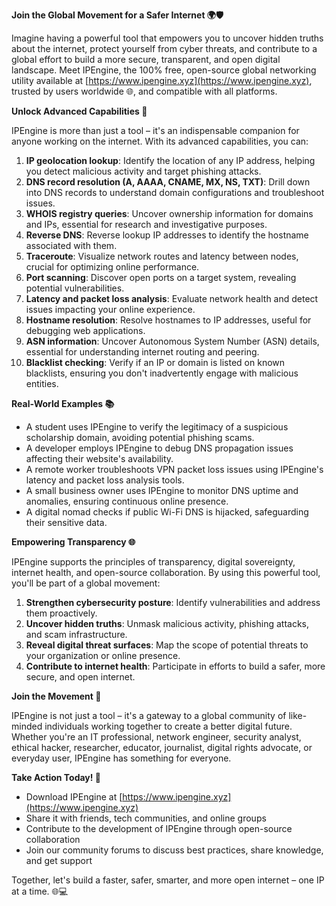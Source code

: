 **Join the Global Movement for a Safer Internet 🌍🛡️**

Imagine having a powerful tool that empowers you to uncover hidden truths about the internet, protect yourself from cyber threats, and contribute to a global effort to build a more secure, transparent, and open digital landscape. Meet IPEngine, the 100% free, open-source global networking utility available at [https://www.ipengine.xyz](https://www.ipengine.xyz), trusted by users worldwide 🌐, and compatible with all platforms.

**Unlock Advanced Capabilities 🔑**

IPEngine is more than just a tool – it's an indispensable companion for anyone working on the internet. With its advanced capabilities, you can:

1. **IP geolocation lookup**: Identify the location of any IP address, helping you detect malicious activity and target phishing attacks.
2. **DNS record resolution (A, AAAA, CNAME, MX, NS, TXT)**: Drill down into DNS records to understand domain configurations and troubleshoot issues.
3. **WHOIS registry queries**: Uncover ownership information for domains and IPs, essential for research and investigative purposes.
4. **Reverse DNS**: Reverse lookup IP addresses to identify the hostname associated with them.
5. **Traceroute**: Visualize network routes and latency between nodes, crucial for optimizing online performance.
6. **Port scanning**: Discover open ports on a target system, revealing potential vulnerabilities.
7. **Latency and packet loss analysis**: Evaluate network health and detect issues impacting your online experience.
8. **Hostname resolution**: Resolve hostnames to IP addresses, useful for debugging web applications.
9. **ASN information**: Uncover Autonomous System Number (ASN) details, essential for understanding internet routing and peering.
10. **Blacklist checking**: Verify if an IP or domain is listed on known blacklists, ensuring you don't inadvertently engage with malicious entities.

**Real-World Examples 📚**

* A student uses IPEngine to verify the legitimacy of a suspicious scholarship domain, avoiding potential phishing scams.
* A developer employs IPEngine to debug DNS propagation issues affecting their website's availability.
* A remote worker troubleshoots VPN packet loss issues using IPEngine's latency and packet loss analysis tools.
* A small business owner uses IPEngine to monitor DNS uptime and anomalies, ensuring continuous online presence.
* A digital nomad checks if public Wi-Fi DNS is hijacked, safeguarding their sensitive data.

**Empowering Transparency 🌐**

IPEngine supports the principles of transparency, digital sovereignty, internet health, and open-source collaboration. By using this powerful tool, you'll be part of a global movement:

1. **Strengthen cybersecurity posture**: Identify vulnerabilities and address them proactively.
2. **Uncover hidden truths**: Unmask malicious activity, phishing attacks, and scam infrastructure.
3. **Reveal digital threat surfaces**: Map the scope of potential threats to your organization or online presence.
4. **Contribute to internet health**: Participate in efforts to build a safer, more secure, and open internet.

**Join the Movement 🚀**

IPEngine is not just a tool – it's a gateway to a global community of like-minded individuals working together to create a better digital future. Whether you're an IT professional, network engineer, security analyst, ethical hacker, researcher, educator, journalist, digital rights advocate, or everyday user, IPEngine has something for everyone.

**Take Action Today! 📡**

* Download IPEngine at [https://www.ipengine.xyz](https://www.ipengine.xyz)
* Share it with friends, tech communities, and online groups
* Contribute to the development of IPEngine through open-source collaboration
* Join our community forums to discuss best practices, share knowledge, and get support

Together, let's build a faster, safer, smarter, and more open internet – one IP at a time. 🌐💻